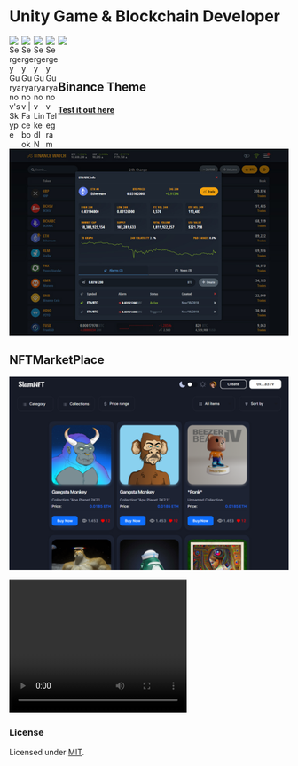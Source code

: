 [mit]: http://www.opensource.org/licenses/mit-license.php
[repo]: https://github.com/ghostcommander0102/ghostcommander0102/
[demo]: https://binance-theme.herokuapp.com//
[vue]: https://github.com/vuejs/vue
[node]: https://nodejs.org/

# Unity Game & Blockchain Developer
<a href="https://join.skype.com/invite/zO57Q0wH0oPd">
  <img align="left" alt="Sergey Guryanov's Skype" width="22px" src="https://upload.wikimedia.org/wikipedia/commons/6/60/Skype_logo_%282019%E2%80%93present%29.svg" />
</a>
<a href="https://facebook.com/mrguryanov">
  <img align="left" alt="Sergey Guryanov | Facebook" width="22px" src="https://raw.githubusercontent.com/peterthehan/peterthehan/master/assets/facebook.svg" />
</a>
<a href="https://www.linkedin.com/kz/mrguryanov/">
  <img align="left" alt="Sergey Guryanov LinkedIN" width="22px" src="https://raw.githubusercontent.com/peterthehan/peterthehan/master/assets/linkedin.svg" />
</a>
<a href="https://t.me/ghostcommander0102">
  <img align="left" alt="Sergey Guryanov Telegram" width="22px" src="https://upload.wikimedia.org/wikipedia/commons/8/82/Telegram_logo.svg" />
</a>

![](https://visitor-badge.glitch.me/badge?page_id=ghostcommander0102.ghostcommander0102)

<p align="center"><img src="https://github-readme-stats.vercel.app/api?username=ghostcommander0102&show_icons=true&theme=radical" alt="" /></p>

## Binance Theme
#### [Test it out here][demo]

<p align="center"><img src="https://github.com/ghostcommander0102/ghostcommander0102/blob/main/thumb.jpg" alt="" /></p>

## NFTMarketPlace
<p align="center"><img src="https://github.com/ghostcommander0102/ghostcommander0102/blob/main/NFTWebsite.png" alt="" /></p>

<video width="320" height="240" controls>
  <source src="https://drive.google.com/file/d/1NTz4knhGJY79CvGEJwpRW8MeoRq1ISg6/view?usp=sharing" type="video/mp4">
</video>

### License

Licensed under [MIT][mit].
